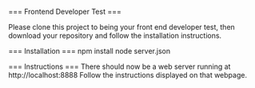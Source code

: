 
=== Frontend Developer Test ===

Please clone this project to being your front end developer test, then download your repository and follow the installation instructions.

=== Installation ===
npm install
node server.json

=== Instructions ===
There should now be a web server running at http://localhost:8888
Follow the instructions displayed on that webpage.
